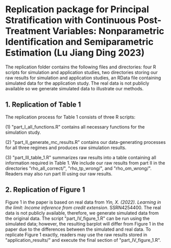 # Replication package for Principal Stratification with Continuous Post-Treatment Variables: Nonparametric Identification and Semiparametric Estimation (Lu Jiang Ding 2023)

The replication folder contains the following files and directories: 
  four R scripts for simulation and application studies, 
  two directories storing our raw results for simulation and application studies, 
  an RData file containing simulated data for the application study. The real data is not publicly available so we generate simulated data to illustrate our methods. 

## 1. Replication of Table 1

The replication process for Table 1 consists of three R scripts:

(1) "part_I_all_functions.R" contains all necessary functions for the simulation study.

(2) "part_II_generate_mc_results.R" contains our data-generating processes for all three regimes and produces raw simulation results. 

(3) "part_III_table_1.R" summarizes raw results into a table containing all information required in Table 1. 
We include our raw results from part II in the directories "rho_all_correct/", "rho_tp_wrong/", and "rho_om_wrong/". Readers may also run part III using our raw results.

## 2. Replication of Figure 1

Figure 1 in the paper is based on real data from _Yin, X. (2022). Learning in the limit: Income inference from credit extension_. SSRN4254400. 
The real data is not publicly available, therefore, we generate simulated data from the original data. The script "part_IV_figure_1.R" can be run using the simulated data; however, the resulting barplot will differ from Figure 1 in the paper due to the differences between the simulated and real data. To replicate Figure 1 exactly, readers may use the raw results stored in "application_results/" and execute the final section of "part_IV_figure_1.R".
